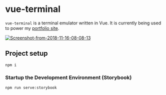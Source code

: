 # vue-terminal
`vue-terminal` is a terminal emulator written in Vue. It is currently being used to power my [portfolio site](https://jsmith.github.io).

<a href="https://ibb.co/cmSQh0"><img src="https://preview.ibb.co/dK3y20/Screenshot-from-2018-11-16-08-08-13.png" alt="Screenshot-from-2018-11-16-08-08-13" border="0" /></a>

## Project setup
```
npm i
```

### Startup the Development Environment (Storybook)
```
npm run serve:storybook
```
